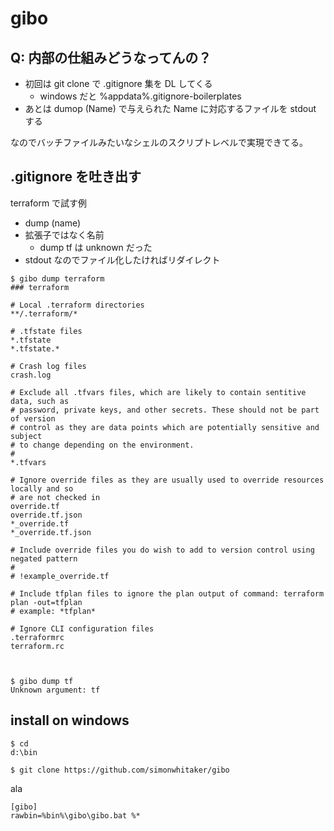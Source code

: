 # gibo

## Q: 内部の仕組みどうなってんの？
- 初回は git clone で .gitignore 集を DL してくる
    - windows だと %appdata%\.gitignore-boilerplates
- あとは dumop (Name) で与えられた Name に対応するファイルを stdout する

なのでバッチファイルみたいなシェルのスクリプトレベルで実現できてる。

## .gitignore を吐き出す
terraform で試す例

- dump (name)
- 拡張子ではなく名前
    - dump tf は unknown だった
- stdout なのでファイル化したければリダイレクト

```
$ gibo dump terraform
### terraform

# Local .terraform directories
**/.terraform/*

# .tfstate files
*.tfstate
*.tfstate.*

# Crash log files
crash.log

# Exclude all .tfvars files, which are likely to contain sentitive data, such as
# password, private keys, and other secrets. These should not be part of version
# control as they are data points which are potentially sensitive and subject
# to change depending on the environment.
#
*.tfvars

# Ignore override files as they are usually used to override resources locally and so
# are not checked in
override.tf
override.tf.json
*_override.tf
*_override.tf.json

# Include override files you do wish to add to version control using negated pattern
#
# !example_override.tf

# Include tfplan files to ignore the plan output of command: terraform plan -out=tfplan
# example: *tfplan*

# Ignore CLI configuration files
.terraformrc
terraform.rc



$ gibo dump tf
Unknown argument: tf
```

## install on windows

```
$ cd
d:\bin

$ git clone https://github.com/simonwhitaker/gibo
```

ala

```
[gibo]
rawbin=%bin%\gibo\gibo.bat %*
```
